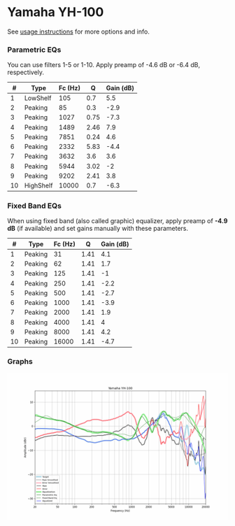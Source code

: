# Yamaha YH-100
See [usage instructions](https://github.com/jaakkopasanen/AutoEq#usage) for more options and info.

### Parametric EQs
You can use filters 1-5 or 1-10. Apply preamp of -4.6 dB or -6.4 dB, respectively.

|   # | Type      |   Fc (Hz) |    Q |   Gain (dB) |
|-----|-----------|-----------|------|-------------|
|   1 | LowShelf  |       105 | 0.7  |         5.5 |
|   2 | Peaking   |        85 | 0.3  |        -2.9 |
|   3 | Peaking   |      1027 | 0.75 |        -7.3 |
|   4 | Peaking   |      1489 | 2.46 |         7.9 |
|   5 | Peaking   |      7851 | 0.24 |         4.6 |
|   6 | Peaking   |      2332 | 5.83 |        -4.4 |
|   7 | Peaking   |      3632 | 3.6  |         3.6 |
|   8 | Peaking   |      5944 | 3.02 |        -2   |
|   9 | Peaking   |      9202 | 2.41 |         3.8 |
|  10 | HighShelf |     10000 | 0.7  |        -6.3 |

### Fixed Band EQs
When using fixed band (also called graphic) equalizer, apply preamp of **-4.9 dB** (if available) and set gains manually with these parameters.

|   # | Type    |   Fc (Hz) |    Q |   Gain (dB) |
|-----|---------|-----------|------|-------------|
|   1 | Peaking |        31 | 1.41 |         4.1 |
|   2 | Peaking |        62 | 1.41 |         1.7 |
|   3 | Peaking |       125 | 1.41 |        -1   |
|   4 | Peaking |       250 | 1.41 |        -2.2 |
|   5 | Peaking |       500 | 1.41 |        -2.7 |
|   6 | Peaking |      1000 | 1.41 |        -3.9 |
|   7 | Peaking |      2000 | 1.41 |         1.9 |
|   8 | Peaking |      4000 | 1.41 |         4   |
|   9 | Peaking |      8000 | 1.41 |         4.2 |
|  10 | Peaking |     16000 | 1.41 |        -4.7 |

### Graphs
![](./Yamaha%20YH-100.png)
